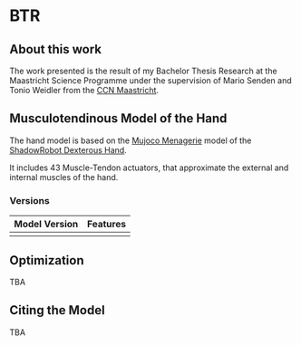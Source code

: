 # BTR

## About this work

The work presented is the result of my Bachelor Thesis Research at the Maastricht Science Programme under the supervision of Mario Senden and Tonio Weidler from the [CCN Maastricht](https://www.ccnmaastricht.com/).

## Musculotendinous Model of the Hand

The hand model is based on the [Mujoco Menagerie](https://github.com/deepmind/mujoco_menagerie) model of the [ShadowRobot Dexterous Hand](https://www.shadowrobot.com/dexterous-hand-series/).

It includes 43 Muscle-Tendon actuators, that approximate the external and internal muscles of the hand.

### Versions

|Model Version| Features|
|----|---|
| | |

## Optimization

TBA

## Citing the Model

TBA

